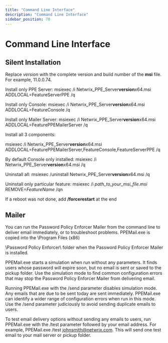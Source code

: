 ```yaml
---
title: "Command Line Interface"
description: "Command Line Interface"
sidebar_position: 70
---
```


# Command Line Interface

## Silent Installation

Replace _version_ with the complete version and build number of the **msi** file. For example,
11.0.0.74.

Install only PPE Server: msiexec /i Netwrix_PPE_Server**version**x64.msi ADDLOCAL=FeatureServerPPE
/q

Install only Console: msiexec /i Netwrix_PPE_Server**version**x64.msi ADDLOCAL=FeatureConsole /q

Install only Mailer Server: msiexec /i Netwrix_PPE_Server**version**x64.msi
ADDLOCAL=FeaturePPEMailerServer /q

Install all 3 components:

msiexec /i Netwrix_PPE_Server**version**x64.msi
ADDLOCAL=FeaturePPEMailerServer,FeatureConsole,FeatureServerPPE /q

By default Console only installed: msiexec /i Netwrix_PPE_Server**version**x64.msi /q

Uninstall all: msiexec /uninstall Netwrix_PPE_Server**version**x64.msi /q

Uninstall only particular feature: msiexec /i _path_to_your_msi_file.msi_ REMOVE=_FeatureName_ /qn

If a reboot was not done, add **/forcerestart** at the end

## Mailer

You can run the Password Policy Enforcer Mailer from the command line to deliver email immediately,
or to troubleshoot problems. PPEMail.exe is copied into the \Program Files (x86)

\Password Policy Enforcer\ folder when the Password Policy Enforcer Mailer is installed.

PPEMail.exe starts a simulation when run without any parameters. It finds users whose password will
expire soon, but no email is sent or saved to the pickup folder. Use the simulation mode to find
common configuration errors that may stop the Password Policy Enforcer Mailer from delivering email.

Running PPEMail.exe with the /send parameter disables simulation mode. Any emails that are due to be
sent today are sent immediately. PPEMail.exe can identify a wider range of configuration errors when
run in this mode. Use the /send parameter judiciously to avoid sending duplicate emails to users.

To test email delivery options without sending any emails to users, run PPEMail.exe with the /test
parameter followed by your email address. For example, PPEMail.exe /test johnsmith@netwrix.com. This
will send one test email to your mail server or pickup folder.
